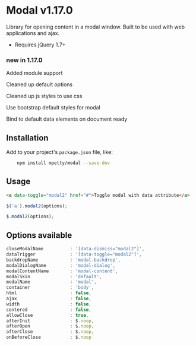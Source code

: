 # Modal v1.17.0

Library for opening content in a modal window. Built to be used with web applications and ajax.

- Requires jQuery 1.7+

### new in 1.17.0

Added module support

Cleaned up default options

Cleaned up js styles to use css

Use bootstrap default styles for modal

Bind to default data elements on document ready

## Installation

Add to your project's `package.json` file, like:

```bash
    npm install mpetty/modal --save-dev
```

## Usage

```html
<a data-toggle="modal2" href="#">Toggle modal with data attribute</a>
```

```javascript
$('a').modal2(options);
```

```javascript
$.modal2(options);
```

## Options available

```javascript
closeModalName 			: '[data-dismiss="modal2"]',
dataTrigger 			: '[data-toggle="modal2"]',
backdropName            : 'modal-backdrop',
modalDialogName		    : 'modal-dialog',
modalContentName		: 'modal-content',
modalSkin 				: 'default',
modalName 				: 'modal',
container 				: 'body',
html 			        : false,
ajax 					: false,
width 				    : false,
centered				: false,
allowClose 				: true,
afterInit 				: $.noop,
afterOpen 				: $.noop,
afterClose 				: $.noop,
onBeforeClose 			: $.noop
```
